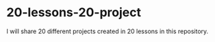 # 20-lessons-20-project
I will share 20 different projects created in 20 lessons in this repository.
